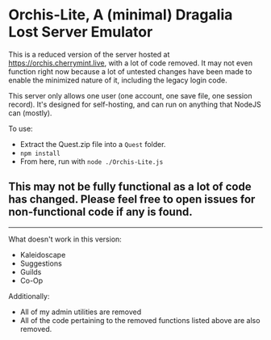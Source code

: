 # Orchis-Lite, A (minimal) Dragalia Lost Server Emulator
This is a reduced version of the server hosted at https://orchis.cherrymint.live, with a lot of code removed.
It may not even function right now because a lot of untested changes have been made to enable the minimized nature of it, including the legacy login code.

This server only allows one user (one account, one save file, one session record). It's designed for self-hosting, and can run on anything that NodeJS can (mostly).

To use:
- Extract the Quest.zip file into a `Quest` folder.
- `npm install`
- From here, run with `node ./Orchis-Lite.js`

## This may not be fully functional as a lot of code has changed. Please feel free to open issues for non-functional code if any is found.

---

What doesn't work in this version:
- Kaleidoscape
- Suggestions
- Guilds
- Co-Op

Additionally:
- All of my admin utilities are removed
- All of the code pertaining to the removed functions listed above are also removed.
